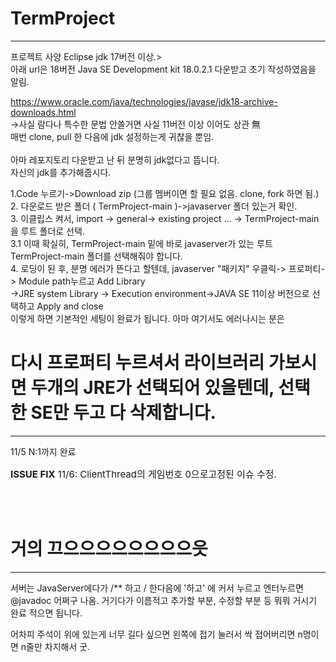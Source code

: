 # TermProject
<hr>

프로젝트 사양
Eclipse 
jdk 17버전 이상.><br>
아래 url은 18버전 Java SE Development kit 18.0.2.1 다운받고 초기 작성하였음을 알림.<br>

https://www.oracle.com/java/technologies/javase/jdk18-archive-downloads.html<br>
->사실 람다나 특수한 문법 안쓸거면 사실 11버전 이상 이어도 상관 無<br>
매번 clone, pull 한 다음에 jdk 설정하는게 귀찮을 뿐임.<br>
<br>
아마 레포지토리 다운받고 난 뒤 분명히 jdk없다고 뜹니다.<br>
자신의 jdk를 추가해줍시다.<br>

1.Code 누르기->Download zip (그룹 멤버이면 할 필요 없음. clone, fork 하면 됨.)<br>
2. 다운로드 받은 폴더 ( TermProject-main )->javaserver 폴더 있는거 확인.<br>
3. 이클립스 켜서, import -> general-> existing project ... -> TermProject-main 을 루트 폴더로 선택.<br>
 3.1 이때 확실히, TermProject-main 밑에 바로 javaserver가 있는 루트TermProject-main 폴더를 선택해줘야 합니다.<br>
4. 로딩이 된 후, 분명 에러가 뜬다고 할텐데, javaserver "패키지" 우클릭-> 프로퍼티-> Module path누르고 Add Library<br>
->JRE system Library -> Execution environment->JAVA SE 11이상 버전으로 선택하고 Apply and close <br>
이렇게 하면 기본적인 세팅이 완료가 됩니다. 아마 여기서도 에러나시는 분은<br>
<h1>다시 프로퍼티 누르셔서 라이브러리 가보시면 두개의 JRE가 선택되어 있을텐데, 선택한 SE만 두고 다 삭제합니다.</h1>




<hr>
11/5 N:1까지 완료<br>
<p style="font-size:15px;"><b>ISSUE FIX</b> 11/6: ClientThread의 게임번호 0으로고정된 이슈 수정.<p><br>
<br>
<h1>거의 끄으으으으으으으으읏</h1>
<hr>
서버는 JavaServer에다가 /** 하고 / 한다음에 '하고' 에 커서 누르고 엔터누르면 @javadoc 어쩌구 나옴.
거기다가 이름적고 추가할 부분, 수정할 부분 등 뭐뭐 거시기 완료 적으면 됩니다.

어차피 주석이 위에 있는게 너무 길다 싶으면 왼쪽에 접기 눌러서 싹 접어버리면 n명이면 n줄만 차지해서 굿.
